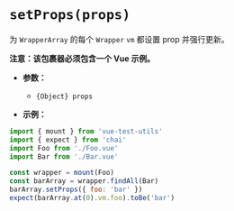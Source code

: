 # `setProps(props)`

为 `WrapperArray` 的每个 `Wrapper` `vm` 都设置 prop 并强行更新。

**注意：该包裹器必须包含一个 Vue 示例。**

- **参数：**
  - `{Object} props`

- **示例：**

```js
import { mount } from 'vue-test-utils'
import { expect } from 'chai'
import Foo from './Foo.vue'
import Bar from './Bar.vue'

const wrapper = mount(Foo)
const barArray = wrapper.findAll(Bar)
barArray.setProps({ foo: 'bar' })
expect(barArray.at(0).vm.foo).toBe('bar')
```
